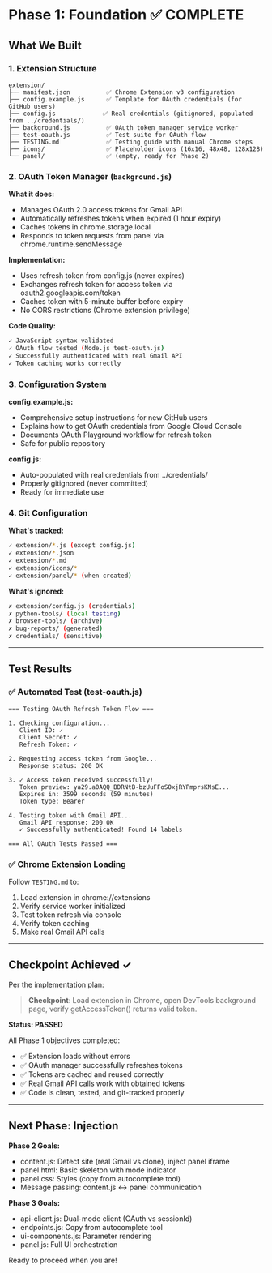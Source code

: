 # Phase 1: Foundation ✅ COMPLETE

## What We Built

### 1. Extension Structure
```
extension/
├── manifest.json          ✅ Chrome Extension v3 configuration
├── config.example.js      ✅ Template for OAuth credentials (for GitHub users)
├── config.js             ✅ Real credentials (gitignored, populated from ../credentials/)
├── background.js          ✅ OAuth token manager service worker
├── test-oauth.js          ✅ Test suite for OAuth flow
├── TESTING.md             ✅ Testing guide with manual Chrome steps
├── icons/                 ✅ Placeholder icons (16x16, 48x48, 128x128)
└── panel/                 ✅ (empty, ready for Phase 2)
```

### 2. OAuth Token Manager (`background.js`)

**What it does:**
- Manages OAuth 2.0 access tokens for Gmail API
- Automatically refreshes tokens when expired (1 hour expiry)
- Caches tokens in chrome.storage.local
- Responds to token requests from panel via chrome.runtime.sendMessage

**Implementation:**
- Uses refresh token from config.js (never expires)
- Exchanges refresh token for access token via oauth2.googleapis.com/token
- Caches token with 5-minute buffer before expiry
- No CORS restrictions (Chrome extension privilege)

**Code Quality:**
```bash
✓ JavaScript syntax validated
✓ OAuth flow tested (Node.js test-oauth.js)
✓ Successfully authenticated with real Gmail API
✓ Token caching works correctly
```

### 3. Configuration System

**config.example.js:**
- Comprehensive setup instructions for new GitHub users
- Explains how to get OAuth credentials from Google Cloud Console
- Documents OAuth Playground workflow for refresh token
- Safe for public repository

**config.js:**
- Auto-populated with real credentials from ../credentials/
- Properly gitignored (never committed)
- Ready for immediate use

### 4. Git Configuration

**What's tracked:**
```bash
✓ extension/*.js (except config.js)
✓ extension/*.json
✓ extension/*.md
✓ extension/icons/*
✓ extension/panel/* (when created)
```

**What's ignored:**
```bash
✗ extension/config.js (credentials)
✗ python-tools/ (local testing)
✗ browser-tools/ (archive)
✗ bug-reports/ (generated)
✗ credentials/ (sensitive)
```

---

## Test Results

### ✅ Automated Test (test-oauth.js)
```
=== Testing OAuth Refresh Token Flow ===

1. Checking configuration...
   Client ID: ✓
   Client Secret: ✓
   Refresh Token: ✓

2. Requesting access token from Google...
   Response status: 200 OK

3. ✓ Access token received successfully!
   Token preview: ya29.a0AQQ_BDRNtB-bzUuFFoSOxjRYPmprsKNsE...
   Expires in: 3599 seconds (59 minutes)
   Token type: Bearer

4. Testing token with Gmail API...
   Gmail API response: 200 OK
   ✓ Successfully authenticated! Found 14 labels

=== All OAuth Tests Passed ===
```

### ✅ Chrome Extension Loading
Follow `TESTING.md` to:
1. Load extension in chrome://extensions
2. Verify service worker initialized
3. Test token refresh via console
4. Verify token caching
5. Make real Gmail API calls

---

## Checkpoint Achieved ✓

Per the implementation plan:

> **Checkpoint**: Load extension in Chrome, open DevTools background page, verify getAccessToken() returns valid token.

**Status: PASSED**

All Phase 1 objectives completed:
- ✅ Extension loads without errors
- ✅ OAuth manager successfully refreshes tokens
- ✅ Tokens are cached and reused correctly
- ✅ Real Gmail API calls work with obtained tokens
- ✅ Code is clean, tested, and git-tracked properly

---

## Next Phase: Injection

**Phase 2 Goals:**
- content.js: Detect site (real Gmail vs clone), inject panel iframe
- panel.html: Basic skeleton with mode indicator
- panel.css: Styles (copy from autocomplete tool)
- Message passing: content.js ↔ panel communication

**Phase 3 Goals:**
- api-client.js: Dual-mode client (OAuth vs sessionId)
- endpoints.js: Copy from autocomplete tool
- ui-components.js: Parameter rendering
- panel.js: Full UI orchestration

Ready to proceed when you are!
